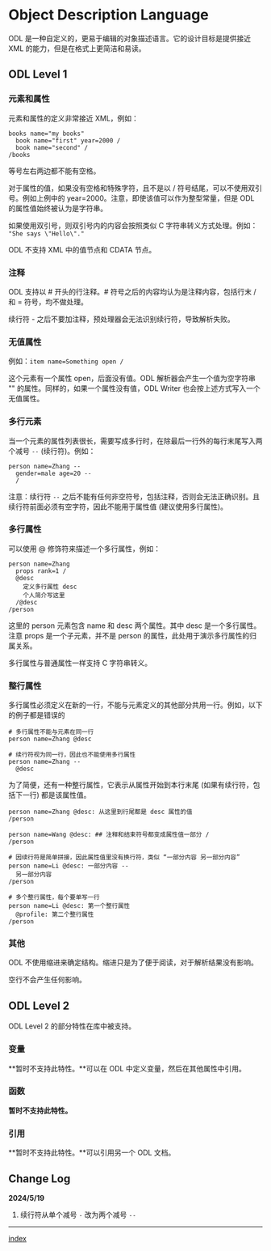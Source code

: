 # Object Description Language

ODL 是一种自定义的，更易于编辑的对象描述语言。它的设计目标是提供接近 XML 的能力，但是在格式上更简洁和易读。

## ODL Level 1

### 元素和属性

元素和属性的定义非常接近 XML，例如：
```
books name="my books"
  book name="first" year=2000 /
  book name="second" /
/books
```

等号左右两边都不能有空格。

对于属性的值，如果没有空格和特殊字符，且不是以 / 符号结尾，可以不使用双引号。例如上例中的 year=2000。注意，即使该值可以作为整型常量，但是 ODL 的属性值始终被认为是字符串。

如果使用双引号，则双引号内的内容会按照类似 C 字符串转义方式处理。例如：  
`"She says \"Hello\"."`

ODL 不支持 XML 中的值节点和 CDATA 节点。

### 注释

ODL 支持以 # 开头的行注释。# 符号之后的内容均认为是注释内容，包括行末 / 和 = 符号，均不做处理。

续行符 - 之后不要加注释，预处理器会无法识别续行符，导致解析失败。

### 无值属性

例如：`item name=Something open /`

这个元素有一个属性 open，后面没有值。ODL 解析器会产生一个值为空字符串 "" 的属性。同样的，如果一个属性没有值，ODL Writer 也会按上述方式写入一个无值属性。

### 多行元素

当一个元素的属性列表很长，需要写成多行时，在除最后一行外的每行末尾写入两个减号 `--` (续行符)。例如：
```
person name=Zhang --
  gender=male age=20 --
  /
```
注意：续行符 `--` 之后不能有任何非空符号，包括注释，否则会无法正确识别。且续行符前面必须有空字符，因此不能用于属性值 (建议使用多行属性)。

### 多行属性

可以使用 @ 修饰符来描述一个多行属性，例如：
```
person name=Zhang
  props rank=1 /
  @desc
    定义多行属性 desc
    个人简介写这里    
  /@desc
/person
```

这里的 person 元素包含 name 和 desc 两个属性。其中 desc 是一个多行属性。注意 props 是一个子元素，并不是 person 的属性，此处用于演示多行属性的归属关系。

多行属性与普通属性一样支持 C 字符串转义。

### 整行属性

多行属性必须定义在新的一行，不能与元素定义的其他部分共用一行。例如，以下的例子都是错误的
```
# 多行属性不能与元素在同一行
person name=Zhang @desc

# 续行符视为同一行，因此也不能使用多行属性
person name=Zhang --
  @desc
```

为了简便，还有一种整行属性，它表示从属性开始到本行末尾 (如果有续行符，包括下一行) 都是该属性值。
```
person name=Zhang @desc: 从这里到行尾都是 desc 属性的值
/person

person name=Wang @desc: ## 注释和结束符号都变成属性值一部分 /
/person

# 因续行符是简单拼接，因此属性值里没有换行符，类似 “一部分内容 另一部分内容”
person name=Li @desc: 一部分内容 --
  另一部分内容
/person

# 多个整行属性，每个要单写一行
person name=Li @desc: 第一个整行属性
  @profile: 第二个整行属性
/person
```

### 其他

ODL 不使用缩进来确定结构。缩进只是为了便于阅读，对于解析结果没有影响。

空行不会产生任何影响。

## ODL Level 2

ODL Level 2 的部分特性在库中被支持。

### 变量

**暂时不支持此特性。**可以在 ODL 中定义变量，然后在其他属性中引用。

### 函数

**暂时不支持此特性。**

### 引用

**暂时不支持此特性。**可以引用另一个 ODL 文档。

## Change Log

**2024/5/19**
1. 续行符从单个减号 `-` 改为两个减号 `--`

---
[index](index)
